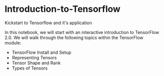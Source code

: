 # Introduction-to-Tensorflow
Kickstart to Tensorflow and it's application

In this notebook, we will start with an interactive introduction to TensorFlow 2.0. We will walk through the following topics within the TensorFlow module:

- TensorFlow Install and Setup
- Representing Tensors
- Tensor Shape and Rank
- Types of Tensors
